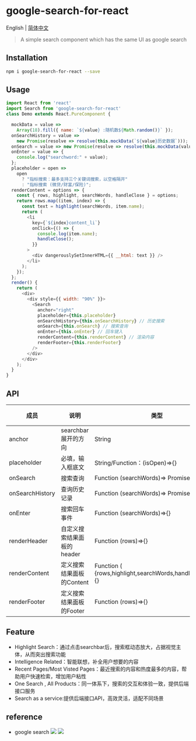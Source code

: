 # google-search-for-react

English | [简体中文](./README-zh_CN.md)

>  A simple search component which has the same UI as google search


## Installation
```bash
npm i google-search-for-react --save
```

## Usage
```js
import React from 'react'
import Search from 'google-search-for-react'
class Demo extends React.PureComponent {

  mockData = value =>
    Array(18).fill({ name: `${value} :随机数${Math.random()}` });
  onSearchHistory = value =>
    new Promise(resolve => resolve(this.mockData(`${value}历史数据`)));
  onSearch = value => new Promise(resolve => resolve(this.mockData(value)));
  onEnter = value => {
    console.log("searchword:" + value);
  };
  placeholder = open =>
    open
      ? "指标搜索：最多支持三个关键词搜索，以空格隔开"
      : "指标搜索 (微贷/财富/保险)";
  renderContent = options => {
    const { rows, highlight, searchWords, handleClose } = options;
    return rows.map((item, index) => {
      const text = highlight(searchWords, item.name);
      return (
        <li
          key={`${index}content_li`}
          onClick={() => {
            console.log(item.name);
            handleClose();
          }}
        >
          <div dangerouslySetInnerHTML={{ __html: text }} />
        </li>
      );
    });
  };
  render() {
    return (
      <div>
        <div style={{ width: "90%" }}>
          <Search
            anchor="right"
            placeholder={this.placeholder}
            onSearchHistory={this.onSearchHistory} // 历史搜索
            onSearch={this.onSearch} // 搜索查询
            onEnter={this.onEnter} // 回车键入
            renderContent={this.renderContent} // 渲染内容
            renderFooter={this.renderFooter}
          />
        </div>
      </div>
    );
  }
}
```

## API

| 成员        | 说明           | 类型               | 默认值       |
|-------------|----------------|--------------------|--------------|
| anchor | searchbar展开的方向 | String | 'right' |
| placeholder | 必填，输入框底文 | String/Function：(isOpen)=>{} |  |
| onSearch | 搜索查询 | Function (searchWords)=> Promise  | 无 |
| onSearchHistory | 查询历史记录 | Function (searchWords)=> Promise| 无 |
| onEnter | 搜索回车事件 | Function (searchWords)=>{} | 无 |
| renderHeader | 自定义搜索结果面板的header | Function (rows)=>{}  | 无 |
| renderContent | 定义搜索结果面板的Content | Function ( {rows,highlight,searchWords,handleClose})=>{}  | 无|
| renderFooter | 定义搜索结果面板的Footer |  Function (rows)=>{} | 无 |


## Feature

- Highlight Search：通过点击searchbar后，搜索框动态放大，占据视觉主体，从而突出搜索功能
- Intelligence Related：智能联想，补全用户想要的内容
- Recent Pages/Most Visted Pages：最近搜索的内容和热度最多的内容，帮助用户快速检索，增加用户粘性
- One Search , All Products：同一体系下，搜索的交互和体验一致，提供后端接口服务
- Search as a service:提供后端接口API，高效灵活，适配不同场景

## reference

- google search
![](https://cdn.yuque.com/lark/0/2018/png/97618/1529373179487-cc7c3350-626f-47e1-82b8-bd5726506162.png)
![](https://cdn.yuque.com/lark/0/2018/png/97618/1529373360179-0fac4229-2743-4462-9d66-6d854b3b5072.png)